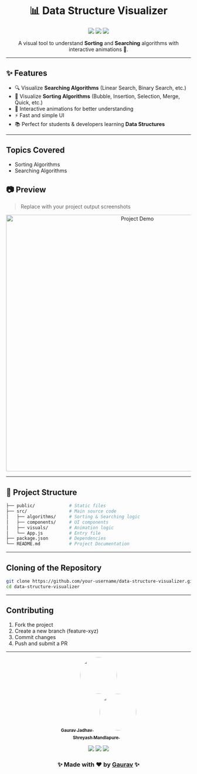 <h1 align="center">📊 Data Structure Visualizer</h1>  

<p align="center">
  <img src="https://img.shields.io/badge/Language-JavaScript-blue?style=for-the-badge">
  <img src="https://img.shields.io/badge/Framework-React-green?style=for-the-badge">
  <img src="https://img.shields.io/badge/Category-Education-orange?style=for-the-badge">
</p>  

<p align="center">
A visual tool to understand <b>Sorting</b> and <b>Searching</b> algorithms with interactive animations 🚀.  
</p>  

---

## ✨ Features
- 🔍 Visualize **Searching Algorithms** (Linear Search, Binary Search, etc.)
- 🔄 Visualize **Sorting Algorithms** (Bubble, Insertion, Selection, Merge, Quick, etc.)
- 🎨 Interactive animations for better understanding
- ⚡ Fast and simple UI
- 📚 Perfect for students & developers learning **Data Structures**

---

## Topics Covered
- Sorting Algorithms
- Searching Algorithms

## 📷 Preview  
> Replace with your project output screenshots  

<p align="center">
  <img src="assets/output-demo.png" alt="Project Demo" width="700px"/>
</p>  

---

## 📂 Project Structure  

```bash
├── public/             # Static files  
├── src/                # Main source code  
│   ├── algorithms/     # Sorting & Searching logic  
│   ├── components/     # UI components  
│   ├── visuals/        # Animation logic  
│   └── App.js          # Entry file  
├── package.json        # Dependencies  
└── README.md           # Project Documentation
```
---

## Cloning of the Repository
```bash
git clone https://github.com/your-username/data-structure-visualizer.git
cd data-structure-visualizer
```

---

## Contributing
1. Fork the project
2. Create a new branch (feature-xyz)
3. Commit changes
4. Push and submit a PR

---

<p align="center">
  <a href="https://github.com/JGaurav26">
    <img src="https://avatars.githubusercontent.com/your-username" width="100px;" style="border-radius:50%;" alt=""/>
    <br />
    <sub><b>Gaurav Jadhav</b></sub>
  </a>
  &nbsp;&nbsp;&nbsp;
  <a href="https://github.com/MShreyash09">
    <img src="https://avatars.githubusercontent.com/contributor1" width="100px;" style="border-radius:50%;" alt=""/>
    <br />
    <sub><b>Shreyash Mandlapure</b></sub>
  </a>
  &nbsp;&nbsp;&nbsp;
</p>  


<p align="center">
  <img src="https://img.shields.io/badge/⭐-Star_this_repo-yellow?style=for-the-badge">
  <img src="https://img.shields.io/badge/🔔-Watch_this_repo-blue?style=for-the-badge">
  <img src="https://img.shields.io/badge/🍴-Fork_this_repo-green?style=for-the-badge">
</p>  


<h3 align="center">✨ Made with ❤️ by <a href="https://github.com/JGaurav26">Gaurav</a> ✨</h3>
